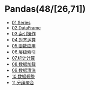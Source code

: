 # Pandas(48/[26,71])

- [01.Series](./series.ipynb)
- [02.DataFrame](./dataframe.ipynb)
- [03.索引操作](./index-operation.ipynb)
- [04.对齐运算](./alignment-operation.ipynb)
- [05.函数应用](./function-application.ipynb)
- [06.层级索引](./level-index.ipynb)
- [07.统计计算]()
- [08.数据加载]()
- [09.数据清洗]()
- [10.数据规整]()
- [11.分组聚合]()

